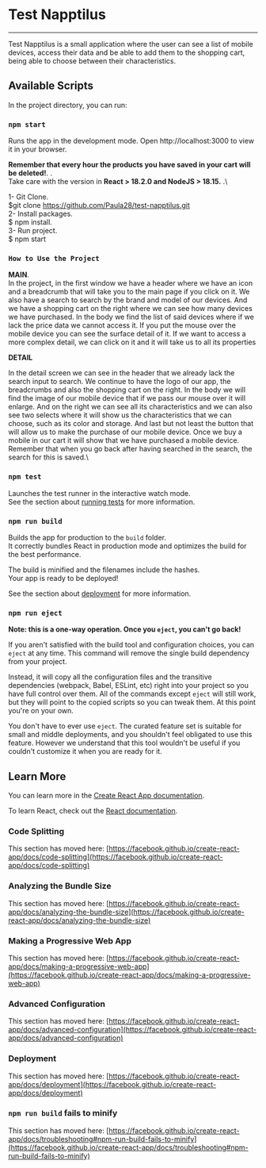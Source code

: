 # Test Napptilus
***
Test Napptilus is a small application where the user can see a list of mobile devices, access their data and be able to add them to the shopping cart, being able to choose between their characteristics.

## Available Scripts

In the project directory, you can run:

### `npm start`

Runs the app in the development mode.
Open http://localhost:3000 to view it in your browser.

**Remember that every hour the products you have saved in your cart will be deleted!**. .\
Take care with the version in **React > 18.2.0 and NodeJS > 18.15.** .\

1- Git Clone. \
    $git clone https://github.com/Paula28/test-napptilus.git \
2- Install packages. \
    $ npm install. \
3- Run project. \
    $ npm start 

### `How to Use the Project`

**MAIN**.\
In the project, in the first window we have a header where we have an icon and a breadcrumb that will take you to the main page if you click on it. We also have a search to search by the brand and model of our devices. And we have a shopping cart on the right where we can see how many devices we have purchased. In the body we find the list of said devices where if we lack the price data we cannot access it. If you put the mouse over the mobile device you can see the surface detail of it. If we want to access a more complex detail, we can click on it and it will take us to all its properties

**DETAIL**

In the detail screen we can see in the header that we already lack the search input to search. We continue to have the logo of our app, the breadcrumbs and also the shopping cart on the right. In the body we will find the image of our mobile device that if we pass our mouse over it will enlarge. And on the right we can see all its characteristics and we can also see two selects where it will show us the characteristics that we can choose, such as its color and storage. And last but not least the button that will allow us to make the purchase of our mobile device. Once we buy a mobile in our cart it will show that we have purchased a mobile device. Remember that when you go back after having searched in the search, the search for this is saved.\

### `npm test`

Launches the test runner in the interactive watch mode.\
See the section about [running tests](https://facebook.github.io/create-react-app/docs/running-tests) for more information.

### `npm run build`

Builds the app for production to the `build` folder.\
It correctly bundles React in production mode and optimizes the build for the best performance.

The build is minified and the filenames include the hashes.\
Your app is ready to be deployed!

See the section about [deployment](https://facebook.github.io/create-react-app/docs/deployment) for more information.

### `npm run eject`

**Note: this is a one-way operation. Once you `eject`, you can't go back!**

If you aren't satisfied with the build tool and configuration choices, you can `eject` at any time. This command will remove the single build dependency from your project.

Instead, it will copy all the configuration files and the transitive dependencies (webpack, Babel, ESLint, etc) right into your project so you have full control over them. All of the commands except `eject` will still work, but they will point to the copied scripts so you can tweak them. At this point you're on your own.

You don't have to ever use `eject`. The curated feature set is suitable for small and middle deployments, and you shouldn't feel obligated to use this feature. However we understand that this tool wouldn't be useful if you couldn't customize it when you are ready for it.

## Learn More

You can learn more in the [Create React App documentation](https://facebook.github.io/create-react-app/docs/getting-started).

To learn React, check out the [React documentation](https://reactjs.org/).

### Code Splitting

This section has moved here: [https://facebook.github.io/create-react-app/docs/code-splitting](https://facebook.github.io/create-react-app/docs/code-splitting)

### Analyzing the Bundle Size

This section has moved here: [https://facebook.github.io/create-react-app/docs/analyzing-the-bundle-size](https://facebook.github.io/create-react-app/docs/analyzing-the-bundle-size)

### Making a Progressive Web App

This section has moved here: [https://facebook.github.io/create-react-app/docs/making-a-progressive-web-app](https://facebook.github.io/create-react-app/docs/making-a-progressive-web-app)

### Advanced Configuration

This section has moved here: [https://facebook.github.io/create-react-app/docs/advanced-configuration](https://facebook.github.io/create-react-app/docs/advanced-configuration)

### Deployment

This section has moved here: [https://facebook.github.io/create-react-app/docs/deployment](https://facebook.github.io/create-react-app/docs/deployment)

### `npm run build` fails to minify

This section has moved here: [https://facebook.github.io/create-react-app/docs/troubleshooting#npm-run-build-fails-to-minify](https://facebook.github.io/create-react-app/docs/troubleshooting#npm-run-build-fails-to-minify)
